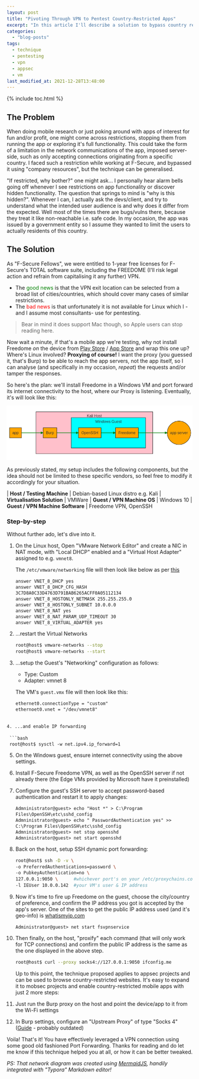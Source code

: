 ```yaml
---
layout: post
title: "Pivoting Through VPN to Pentest Country-Restricted Apps" 
excerpt: "In this article I'll describe a solution to bypass country restrictions imposed by web (or mobile) apps we're tasked to pentest, using a virtual machine (VM) running our VPN of choice. You know, these cool ones that provide multiple gateway servers across the globe to choose from, like <a href='https://www.f-secure.com/en/home/products/freedome'>F-Secure's FREEDOME</a>.<br/><br/>"
categories:
  - "blog-posts"
tags:
  - technique
  - pentesting
  - vpn
  - appsec
  - vm
last_modified_at: 2021-12-28T13:48:00
---
```


{% include toc.html %}

## The Problem

When doing mobile research or just poking around with apps of interest for fun and/or profit, one might come across restrictions, stopping them from running the app or exploring it's full functionality. This could take the form of a limitation in the network communications of the app, imposed server-side, such as only accepting connections originating from a specific country. I faced such a restriction while working at F-Secure, and bypassed it using "company resources", but the technique can be generalised. 

"If restricted, why bother?" one might ask... I personally hear alarm bells going off whenever I see restrictions on app functionality or discover hidden functionality. The question that springs to mind is "why is this hidden?". Whenever I can, I actually ask the devs/client, and try to understand what the intended user audience is and why does it differ from the expected. Well most of the times there are bugs/vulns there, because they treat it like non-reachable i.e. safe code. In my occasion, the app was issued by a government entity so I assume they wanted to limit the users to actually residents of this country.

## The Solution

As "F-Secure Fellows", we were entitled to 1-year free licenses for F-Secure's TOTAL software suite, including the FREEDOME (I'll risk legal action and refrain from capitalising it any further) VPN. 

- The <span style="color:green">good news</span> is that the VPN exit location can be selected from a broad list of cities/countries, which should cover many cases of similar restrictions.
- The <span style="color:red">bad news</span> is that unfortunately it is not available for Linux which I -and I assume most consultants- use for pentesting. 
> Bear in mind it does support Mac though, so Apple users can stop reading here. 

Now wait a minute, if that's a mobile app we're testing, why not install Freedome *on* the device from [Play Store](https://community.f-secure.com/freedome-en/kb/articles/5138-what-operating-systems-does-f-secure-freedome-support) / [App Store](https://community.f-secure.com/freedome-en/kb/articles/5138-what-operating-systems-does-f-secure-freedome-support) and wrap this one up? Where's Linux involved? **Proxying of course!** I want the proxy (you guessed it, that's Burp) to be able to reach the app servers, not the app itself, so I can analyse (and specifically in my occasion, *repeat*) the requests and/or tamper the responses.

So here's the plan: we'll install Freedome in a Windows VM and port forward its internet connectivity to the host, where our Proxy is listening. Eventually, it's will look like this:

<img src="/assets/img/vpn-diagram.png">

As previously stated, my setup includes the following components, but the idea should not be limited to these specific vendors, so feel free to modify it accordingly for your situation.

| **Host / Testing Machine** | Debian-based Linux distro e.g. Kali 
| **Virtualisation Solution** | VMWare
| **Guest / VPN Machine OS** | Windows 10
| **Guest / VPN Machine Software** | Freedome VPN, OpenSSH  


### Step-by-step

Without further ado, let's dive into it. 

1. On the Linux host, Open "VMware Network Editor" and create a NIC in NAT mode, with "Local DHCP" enabled and a "Virtual Host Adapter" assigned to e.g. `vmnet8`. 
   
   The `/etc/vmware/networking` file will then look like below as per [this](https://serverfault.com/questions/535193/vmware-workstation-how-to-automate-or-script-changes-to-the-virtual-network-co)
    
   ```
   answer VNET_8_DHCP yes
   answer VNET_8_DHCP_CFG_HASH 3C7D8A0C33D4763D791BAB6265ACFF0A05112134
   answer VNET_8_HOSTONLY_NETMASK 255.255.255.0
   answer VNET_8_HOSTONLY_SUBNET 10.0.0.0
   answer VNET_8_NAT yes
   answer VNET_8_NAT_PARAM_UDP_TIMEOUT 30
   answer VNET_8_VIRTUAL_ADAPTER yes
   ```

2. ...restart the Virtual Networks
  
   ```bash
   root@host$ vmware-networks --stop
   root@host$ vmware-networks --start
   ```

3. ...setup the Guest's "Networking" configuration as follows:
   - Type: Custom
   - Adapter: vmnet 8
  
   The VM's `guest.vmx` file will then look like this:
  
   ```
   ethernet0.connectionType = "custom"
   ethernoet0.vnet = "/dev/vmnet8"
  ```

4. ...and enable IP forwarding
  
   ```bash
   root@host$ sysctl -w net.ipv4.ip_forward=1
   ```

5. On the Windows guest, ensure internet connectivity using the above settings.

6. Install F-Secure Freedome VPN, as well as the OpenSSH server if not already there (the Edge VMs provided by Microsoft have it preinstalled)

7. Configure the guest's SSH server to accept password-based authentication and restart it to apply changes:

   ```
   Admninistrator@guest> echo "Host *" > C:\Program Files\OpenSSH\etc\sshd_config
   Admninistrator@guest> echo " PasswordAuthentication yes" >> C:\Program Files\OpenSSH\etc\sshd_config
   Admninistrator@guest> net stop opensshd 
   Admninistrator@guest> net start opensshd
   ```

8. Back on the host, setup SSH dynamic port forwarding:
   
   ```bash
   root@host$ ssh -D -v \
   -o PreferredAuthentications=password \
   -o PubkeyAuthentication=no \
   127.0.0.1:9050 \      #whichever port's on your /etc/proxychains.conf 
   -l IEUser 10.0.0.142  #your VM's user & IP address
   ```

9. Now it's time to fire up Freedome on the guest, choose the city/country of preference, and confirm the IP address you got is accepted by the app's server. One of the sites to get the public IP address used (and it's geo-info) is [whatismyip.com](whatismyip.com)
   ```
   Administrator@guest> net start fsvpnservice
   ```

10. Then finally, on the host, "proxify" each command (that will only work for TCP connections) and confirm the public IP address is the same as the one displayed in the above step.
    
    ```bash
    root@host$ curl --proxy socks4://127.0.0.1:9050 ifconfig.me
    ```

    Up to this point, the technique proposed applies to appsec projects and can be used to browse country-restricted websites. It's easy to expand it to mobsec projects and enable country-restricted mobile apps with just 2 more steps:

11. Just run the Burp proxy on the host and point the device/app to it from the Wi-Fi settings

12. In Burp settings, configure an "Upstream Proxy" of type "Socks 4" ([Guide](https://portswigger.net/support/burp-suite-upstream-proxy-servers) - probably outdated)


Voila! That's it! You have effectively leveraged a VPN connection using some good old fashioned Port Forwarding. Thanks for reading and do let me know if this technique helped you at all, or how it can be better tweaked.

*PS: That network diagram was created using [MermaidJS](https://mermaid-js.github.io/mermaid/#/flowchart), handily integrated with "Typora" Markdown editor!*